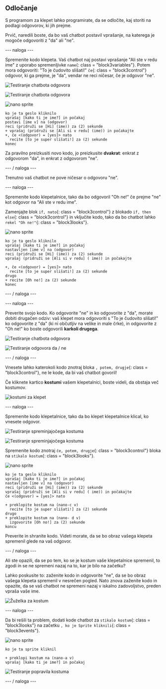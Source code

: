 ## Odločanje

S programom za klepet lahko programirate, da se odločite, kaj storiti na podlagi odgovorov, ki jih prejme.

Prvič, naredili boste, da bo vaš chatbot postavil vprašanje, na katerega je mogoče odgovoriti z "da" ali "ne".

\--- naloga \---

Spremenite kodo klepeta. Vaš chatbot naj postavi vprašanje "Ali ste v redu ime" z uporabo spremenljivke `name`{: class = "block3variables"}. Potem mora odgovoriti: "To je čudovito slišati!" `če`{: class = "block3control"} odgovor, ki ga prejme, je "da", vendar ne reci ničesar, če je odgovor "ne".

![Testiranje chatbota odgovora](images/chatbot-if-test1-annotated.png)

![Testiranje chatbota odgovora](images/chatbot-if-test2.png)

![nano sprite](images/nano-sprite.png)

```blocks3
ko je ta geslo kliknilo
vprašaj [kako ti je ime?] in počakaj
postavi [ime v] na (odgovor)
reci (pridruži se [Hi] (ime)) za (2) sekunde
+ vprašaj (pridruži se [Ali si v redu] (ime)) in počakajte
+, če <(odgovor) = [yes]> nato 
  recite [to je super slišati!] za (2) sekunde
konec
```

Za pravilno preizkusiti novo kodo, jo preizkusite **dvakrat**: enkrat z odgovorom "da", in enkrat z odgovorom "ne".

\--- / naloga \---

Trenutno vaš chatbot ne pove ničesar o odgovoru "ne".

\--- naloga \---

Spremenite kodo klepetalnice, tako da bo odgovoril "Oh ne!" če prejme "ne" kot odgovor na "Ali ste v redu ime".

Zamenjajte blok `if, nato`{: class = "block3control"} z blokado `if, then else`{: class = "block3control"} in vključite kodo, tako da bo chatbot lahko `rekel "Oh ne!"`{: class = "block3looks"}.

![nano sprite](images/nano-sprite.png)

```blocks3
ko je ta geslo kliknilo
vprašaj [kako ti je ime?] in počakaj
nastavljen [ime v] na (odgovor)
reci (pridruži se [Hi] (ime)) za (2) sekunde
vprašaj (pridruži se [Ali si v redu] ( ime)) in počakajte

+, če <(odgovor) = [yes]> nato 
  recite [to je super slišati!] za (2) sekunde
drugo 
+ recite [Oh ne!] za (2) sekunde
konec
```

\--- / naloga \---

\--- naloga \---

Preverite svojo kodo. Ko odgovorite "ne" in ko odgovorite z "da", morate dobiti drugačen odziv: vaš klepet mora odgovoriti s "To je čudovito slišati!" ko odgovorite z "da" (ki ni občutljiv na velike in male črke), in odgovorite z "Oh ne!" ko boste odgovorili **karkoli drugega**.

![Testiranje chatbota odgovora](images/chatbot-if-test2.png)

![Testiranje odgovora da / ne](images/chatbot-if-else-test.png)

\--- / naloga \---

Vnesete lahko katerokoli kodo znotraj bloka `, potem, drugje`{: class = "block3control"}, ne le kode, da bi vaš chatbot govoril!

Če kliknete kartico **kostumi** vašem klepetalnici, boste videli, da obstaja več kostumov.

![kostumi za klepet](images/chatbot-costume-view-annotated.png)

\--- naloga \---

Spremenite kodo klepetalnice, tako da bo klepet klepetalnice klical, ko vnesete odgovor.

![Testiranje spreminjajočega kostuma](images/chatbot-costume-test1.png)

![Testiranje spreminjajočega kostuma](images/chatbot-costume-test2.png)

Spremenite kodo znotraj `če, potem, drugje`{: class = "block3control"} bloka na `stikalo kostum`{: class = "block3looks"}.

![nano sprite](images/nano-sprite.png)

```blocks3
ko je ta geslo kliknilo
vprašaj [kako ti je ime?] in počakaj
nastavljen [ime v] na (odgovor)
reci (pridruži se [Hi] (ime)) za (2) sekunde
vprašaj (pridruži se [Ali si v redu] ( ime)) in počakajte
če <(odgovor) = [yes]> nato 

+ preklopite kostum na (nano-c v)
  recite [to je super slišati!] za (2) sekunde
drugo 
+ preklopite kostum na (nano- d v)
  izgovorite [Oh no!] za (2) sekunde
koncu
```

Preverite in shranite kodo. Videti morate, da se bo obraz vašega klepeta spremenil glede na vaš odgovor.

\--- / naloga \---

Ali ste opazili, da se po tem, ko se je kostum vaše klepetalnice spremenil, to zgodi in se ne spremeni nazaj na to, kar je bilo na začetku?

Lahko poskusite to: zaženite kodo in odgovorite "ne", da se bo obraz vašega klepeta spremenil v nesrečen pogled. Nato znova zaženite kodo in opazite, da se vaš chatbot ne spremeni nazaj v iskalno zadovoljstvo, preden vpraša vaše ime.

![Žuželka za kostum](images/chatbot-costume-bug-test.png)

\--- naloga \---

Da bi rešili ta problem, dodati kode chatbot za `stikalo kostum`{: class = "block3looks"} na začetku `, ko je Sprite kliknili`{: class = "block3events"}.

![nano sprite](images/nano-sprite.png)

```blocks3
ko je ta sprite kliknil

+ preklopi kostum na (nano-a v)
vprašaj [kako ti je ime?] in počakaj
```

![Testiranje popravila kostuma](images/chatbot-costume-fix-test.png)

\--- / naloga \---